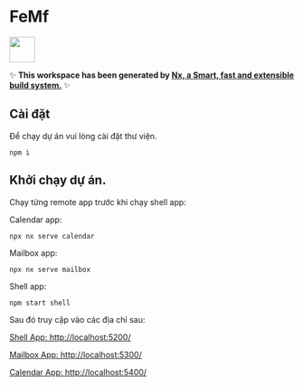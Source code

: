 # FeMf

<a alt="Nx logo" href="https://nx.dev" target="_blank" rel="noreferrer"><img src="https://raw.githubusercontent.com/nrwl/nx/master/images/nx-logo.png" width="45"></a>

✨ **This workspace has been generated by [Nx, a Smart, fast and extensible build system.](https://nx.dev)** ✨

## Cài đặt

Để chạy dự án vui lòng cài đặt thư viện.

```
npm i
```

## Khởi chạy dự án.

Chạy từng remote app trước khi chạy shell app:

Calendar app:
```
npx nx serve calendar
```

Mailbox app:

```
npx nx serve mailbox
```

Shell app:
```
npm start shell
```

Sau đó truy cập vào các địa chỉ sau:
<br>

<a href="http://localhost:5200/">Shell App: http://localhost:5200/</a>
<br>

<a href="http://localhost:5300/">Mailbox App: http://localhost:5300/</a>
<br>

<a href="http://localhost:5400/">Calendar App: http://localhost:5400/</a>
